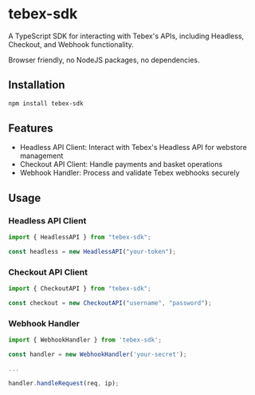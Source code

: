 # tebex-sdk

A TypeScript SDK for interacting with Tebex's APIs, including Headless, Checkout, and Webhook functionality.

Browser friendly, no NodeJS packages, no dependencies.

## Installation

```sh
npm install tebex-sdk
```

## Features

- Headless API Client: Interact with Tebex's Headless API for webstore management
- Checkout API Client: Handle payments and basket operations
- Webhook Handler: Process and validate Tebex webhooks securely

## Usage

### Headless API Client

```typescript
import { HeadlessAPI } from "tebex-sdk";

const headless = new HeadlessAPI("your-token");
```

### Checkout API Client

```typescript
import { CheckoutAPI } from "tebex-sdk";

const checkout = new CheckoutAPI("username", "password");
```

### Webhook Handler

```typescript
import { WebhookHandler } from 'tebex-sdk';

const handler = new WebhookHandler('your-secret');

...

handler.handleRequest(req, ip);
```
